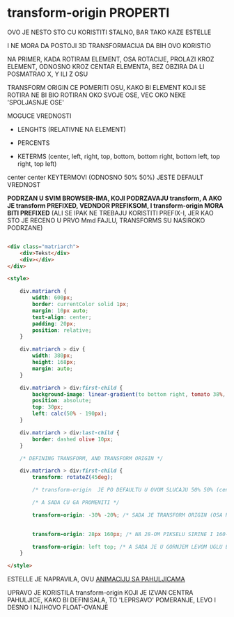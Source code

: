 # transform-origin PROPERTI

OVO JE NESTO STO CU KORISTITI STALNO, BAR TAKO KAZE ESTELLE

I NE MORA DA POSTOJI 3D TRANSFORMACIJA DA BIH OVO KORISTIO

NA PRIMER, KADA ROTIRAM ELEMENT, OSA ROTACIJE, PROLAZI KROZ ELEMENT, ODNOSNO KROZ CENTAR ELEMENTA, BEZ OBZIRA DA LI POSMATRAO X, Y ILI Z OSU

TRANSFORM ORIGIN CE POMERITI OSU, KAKO BI ELEMENT KOJI SE ROTIRA NE BI BIO ROTIRAN OKO SVOJE OSE, VEC OKO NEKE 'SPOLJASNJE OSE'

MOGUCE VREDNOSTI

- LENGHTS (RELATIVNE NA ELEMENT)

- PERCENTS

- KETERMS (center, left, right, top, bottom, bottom right, bottom left, top right, top left)

center center KEYTERMOVI (ODNOSNO 50% 50%) JESTE DEFAULT VREDNOST

**PODRZAN U SVIM BROWSER-IMA, KOJI PODRZAVAJU transform, A AKO JE transform PREFIXED, VEDNDOR PREFIKSOM, I transform-origin MORA BITI PREFIXED** (ALI SE IPAK NE TREBAJU KORISTITI PREFIX-I, JER KAO STO JE RECENO U PRVO Mmd FAJLU, TRANSFORMS SU NASIROKO PODRZANE)

```HTML

<div class="matriarch">
    <div>Tekst</div>
    <div></div>
</div>

<style>

    div.matriarch {
        width: 600px;
        border: currentColor solid 1px;
        margin: 10px auto;
        text-align: center;
        padding: 20px;
        position: relative;
    }

    div.matriarch > div {
        width: 380px;
        height: 168px;
        margin: auto;
    }

    div.matriarch > div:first-child {
        background-image: linear-gradient(to bottom right, tomato 38%, blanchedalmond);
        position: absolute;
        top: 30px;
        left: calc(50% - 190px);
    }

    div.matriarch > div:last-child {
        border: dashed olive 10px;
    }

    /* DEFINING TRANSFORM, AND TRANSFORM ORIGIN */

    div.matriarch > div:first-child {
        transform: rotateZ(45deg);

        /* transform-origin  JE PO DEFAULTU U OVOM SLUCAJU 50% 50% (center, center) */

        /* A SADA CU GA PROMENITI */

        transform-origin: -30% -20%; /* SADA JE TRANSFORM ORIGIN (OSA ROTACIJE) IZVAN ELEMENTA, NEGDE IZNAD I NEGDE 
                                                                                                LEVO OD ELEMENTA */

        transform-origin: 28px 160px; /* NA 28-OM PIKSELU SIRINE I 160-OM PIKSELU VISINE */

        transform-origin: left top; /* A SADA JE U GORNJEM LEVOM UGLU ELEMENTA */
    }

</style>

```

ESTELLE JE NAPRAVILA, OVU [ANIMACIJU SA PAHULJICAMA](https://estelle.github.io/cssmastery/#slide1)

UPRAVO JE KORISTILA transform-origin KOJI JE IZVAN CENTRA PAHULJICE, KAKO BI DEFINISALA, TO 'LEPRSAVO' POMERANJE, LEVO I DESNO I NJIHOVO FLOAT-OVANJE